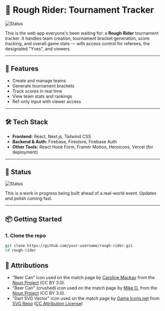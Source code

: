 # 🎯 Rough Rider: Tournament Tracker

![Status](https://img.shields.io/badge/status-in--development-yellow)

This is the web app everyone's been waiting for: a **Rough Rider** tournament
tracker.
It handles team creation, tournament bracket generation, score tracking, and
overall game stats — with access control for referees, the designated "Yves",
and viewers.

---

## 🚀 Features

- Create and manage teams
- Generate tournament brackets
- Track scores in real time
- View team stats and rankings
- Ref-only input with viewer access

---

## 🛠️ Tech Stack

- **Frontend:** React, Next.js, Tailwind CSS
- **Backend & Auth:** Firebase, Firestore, Firebase Auth
- **Other Tools:** React Hook Form, Framer Motion, Heroicons, Vercel (for
  deployment)

---

## 🧪 Status

![Status](https://img.shields.io/badge/status-in--development-yellow)

This is a work in progress being built ahead of a real-world event. Updates and
polish coming fast.

---

## 📦 Getting Started

### 1. Clone the repo

```bash
git clone https://github.com/your-username/rough-rider.git
cd rough-rider
```

## 🎨 Attributions

- “Beer Can” icon used on the match page
  by [Caroline Mackay](https://carolinemackay.com/) from the [Noun
  Project](https://thenounproject.com/browse/icons/term/beer-can/) (CC BY 3.0).
- "Beer Can" (crushed) icon used on the match page
  by [Mike O.](https://redtablepress.com/) from the [Noun
  Project](https://thenounproject.com/browse/icons/term/beer-can/) (CC BY 3.0).
- "Dart SVG Vector" icon used on the match page
  by [Game Icons.net](https://game-icons.net/?ref=svgrepo.com)
  from [SVG Repo](https://www.svgrepo.com/)
  ([CC Attribution License](https://creativecommons.org/licenses/by/4.0/))
